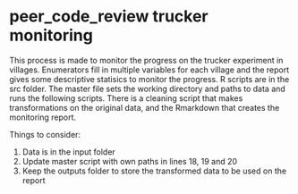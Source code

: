 # peer_code_review trucker monitoring 

This process is made to monitor the progress on the trucker experiment in villages. Enumerators fill in multiple variables for each village and the report gives some descriptive statisics to monitor the progress. 
R scripts are in the src folder. The master file sets the working directory and paths to data and runs the following scripts. There is a cleaning script that makes transformations on the original data, and the Rmarkdown that creates the monitoring report. 

Things to consider:
1. Data is in the input folder
2. Update master script with own paths in lines 18, 19 and 20
3. Keep the outputs folder to store the transformed data to be used on the report
